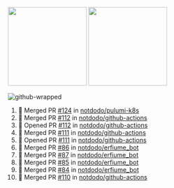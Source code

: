<a href="https://github.com/notdodo"><img src="https://github-readme-stats.vercel.app/api?username=notdodo&count_private=true&theme=dark" height="180" /></a> <a href="https://github.com/notdodo"><img src="https://github-readme-stats.vercel.app/api/top-langs/?username=notdodo&langs_count=8&theme=dark&hide=tex,java,html,css&layout=compact" height="180" /></a>

![github-wrapped](https://github.com/notdodo/notdodo/assets/6991986/fb310ed4-7b6b-48dd-a447-4c85e6000edb)

<!--START_SECTION:activity-->
1. 🎉 Merged PR [#124](https://github.com/notdodo/pulumi-k8s/pull/124) in [notdodo/pulumi-k8s](https://github.com/notdodo/pulumi-k8s)
2. 🎉 Merged PR [#112](https://github.com/notdodo/github-actions/pull/112) in [notdodo/github-actions](https://github.com/notdodo/github-actions)
3. 💪 Opened PR [#112](https://github.com/notdodo/github-actions/pull/112) in [notdodo/github-actions](https://github.com/notdodo/github-actions)
4. 🎉 Merged PR [#111](https://github.com/notdodo/github-actions/pull/111) in [notdodo/github-actions](https://github.com/notdodo/github-actions)
5. 💪 Opened PR [#111](https://github.com/notdodo/github-actions/pull/111) in [notdodo/github-actions](https://github.com/notdodo/github-actions)
6. 🎉 Merged PR [#86](https://github.com/notdodo/erfiume_bot/pull/86) in [notdodo/erfiume_bot](https://github.com/notdodo/erfiume_bot)
7. 🎉 Merged PR [#87](https://github.com/notdodo/erfiume_bot/pull/87) in [notdodo/erfiume_bot](https://github.com/notdodo/erfiume_bot)
8. 🎉 Merged PR [#85](https://github.com/notdodo/erfiume_bot/pull/85) in [notdodo/erfiume_bot](https://github.com/notdodo/erfiume_bot)
9. 🎉 Merged PR [#84](https://github.com/notdodo/erfiume_bot/pull/84) in [notdodo/erfiume_bot](https://github.com/notdodo/erfiume_bot)
10. 🎉 Merged PR [#110](https://github.com/notdodo/github-actions/pull/110) in [notdodo/github-actions](https://github.com/notdodo/github-actions)
<!--END_SECTION:activity-->
